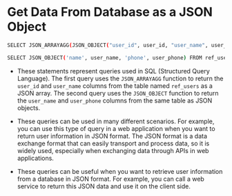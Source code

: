 # Get Data From Database as a JSON Object

```bash
SELECT JSON_ARRAYAGG(JSON_OBJECT("user_id", user_id, "user_name", user_name)) FROM ref_users;

SELECT JSON_OBJECT('name', user_name, 'phone', user_phone) FROM ref_users;
```

- These statements represent queries used in SQL (Structured Query Language). The first query uses the `JSON_ARRAYAGG` function to return the `user_id` and `user_name` columns from the table named `ref_users` as a JSON array. The second query uses the `JSON_OBJECT` function to return the `user_name` and `user_phone` columns from the same table as JSON objects.

- These queries can be used in many different scenarios. For example, you can use this type of query in a web application when you want to return user information in JSON format. The JSON format is a data exchange format that can easily transport and process data, so it is widely used, especially when exchanging data through APIs in web applications.

- These queries can be useful when you want to retrieve user information from a database in JSON format. For example, you can call a web service to return this JSON data and use it on the client side.
